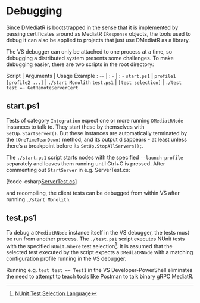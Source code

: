 ﻿# Debugging

Since DMediatR is bootstrapped in the sense that it is implemented by passing
certificates around as MediatR `IResponse` objects, the tools used to debug it can
also be applied to projects that just use DMediatR as a library.

The VS debugger can only be attached to one process at a time, so debugging a
distributed system presents some challenges. To make debugging easier, there are
two scripts in the root directory:

Script | Arguments | Usage Example
: -- | : - | : -
`start.ps1` | `profile1 [profile2 ...]` | `./start Monolith`
`test.ps1` |  `[test selection]` | `./test test =~ GetRemoteServerCert`


## start.ps1

Tests of category `Integration` expect one or more running `DMediatRNode`
instances to talk to. They start these by themselves with `SetUp.StartServer()`. But
these instances are automatically terminated by the `[OneTimeTearDown]` method,
and its output disappears - at least unless there’s a breakpoint before its
`SetUp.StopAllServers();`.

The `./start.ps1` script starts nodes with the specified `--launch-profile`
separately and leaves them running until Ctrl+C is pressed. 
After commenting out `StartServer` in e.g. ServerTest.cs:

[!code-csharp[ServerTest.cs](../../test/DMediatR.Tests/Grpc/ServerTest.cs?name=startserver&highlight=1)]

and recompiling, the client tests can be debugged from within VS after running
`./start Monolith`.


## test.ps1

To debug a `DMediatRNode` instance itself in the VS debugger, the tests must be
run from another process. The `./test.ps1` script executes NUnit tests with the
specified `NUnit.Where` test selection[^selection]. It is assumed that the
selected test executed by the script expects a `DMediatRNode` with a matching
configuration profile running in the VS debugger.

Running e.g. `test test =~ Test1` in the VS Developer-PowerShell eliminates the
need to attempt to teach tools like Postman to talk binary gRPC MediatR.

[^selection]: [NUnit Test Selection Language](https://docs.nunit.org/articles/nunit/running-tests/Test-Selection-Language.html)
